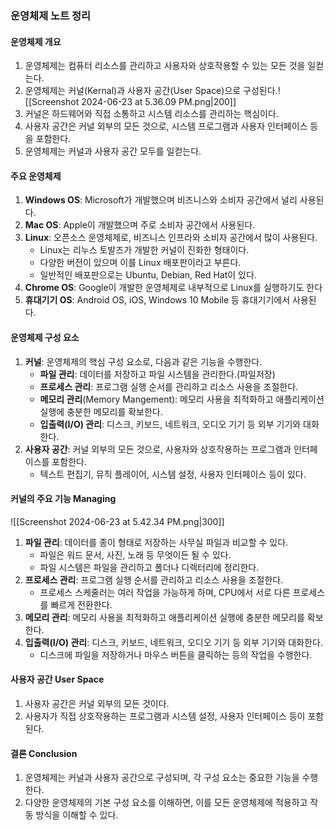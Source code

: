
### 운영체제 노트 정리

#### 운영체제 개요
1. 운영체제는 컴퓨터 리소스를 관리하고 사용자와 상호작용할 수 있는 모든 것을 일컫는다.
2. 운영체제는 커널(Kernal)과 사용자 공간(User Space)으로 구성된다.![[Screenshot 2024-06-23 at 5.36.09 PM.png|200]]
3. 커널은 하드웨어와 직접 소통하고 시스템 리소스를 관리하는 핵심이다.
4. 사용자 공간은 커널 외부의 모든 것으로, 시스템 프로그램과 사용자 인터페이스 등을 포함한다.
5. 운영체제는 커널과 사용자 공간 모두를 일컫는다.

#### 주요 운영체제
1. **Windows OS**: Microsoft가 개발했으며 비즈니스와 소비자 공간에서 널리 사용된다.
2. **Mac OS**: Apple이 개발했으며 주로 소비자 공간에서 사용된다.
3. **Linux**: 오픈소스 운영체제로, 비즈니스 인프라와 소비자 공간에서 많이 사용된다.
   - Linux는 리누스 토발즈가 개발한 커널이 진화한 형태이다.
   - 다양한 버전이 있으며 이를 Linux 배포판이라고 부른다.
   - 일반적인 배포판으로는 Ubuntu, Debian, Red Hat이 있다.
4. **Chrome OS**: Google이 개발한 운영체제로 내부적으로 Linux를 실행하기도 한다
5. **휴대기기 OS**: Android OS, iOS, Windows 10 Mobile 등 휴대기기에서 사용된다.

#### 운영체제 구성 요소
1. **커널**: 운영체제의 핵심 구성 요소로, 다음과 같은 기능을 수행한다.
   - **파일 관리**: 데이터를 저장하고 파일 시스템을 관리한다.(파일저장)
   - **프로세스 관리**: 프로그램 실행 순서를 관리하고 리소스 사용을 조절한다.
   - **메모리 관리**(Memory Mangement): 메모리 사용을 최적화하고 애플리케이션 실행에 충분한 메모리를 확보한다.
   - **입출력(I/O) 관리**: 디스크, 키보드, 네트워크, 오디오 기기 등 외부 기기와 대화한다.
2. **사용자 공간**: 커널 외부의 모든 것으로, 사용자와 상호작용하는 프로그램과 인터페이스를 포함한다.
   - 텍스트 편집기, 뮤직 플레이어, 시스템 설정, 사용자 인터페이스 등이 있다.

#### 커널의 주요 기능  Managing
![[Screenshot 2024-06-23 at 5.42.34 PM.png|300]]
1. **파일 관리**: 데이터를 종이 형태로 저장하는 사무실 파일과 비교할 수 있다.
   - 파일은 워드 문서, 사진, 노래 등 무엇이든 될 수 있다.
   - 파일 시스템은 파일을 관리하고 폴더나 디렉터리에 정리한다.
2. **프로세스 관리**: 프로그램 실행 순서를 관리하고 리소스 사용을 조절한다.
   - 프로세스 스케줄러는 여러 작업을 가능하게 하며, CPU에서 서로 다른 프로세스를 빠르게 전환한다.
3. **메모리 관리**: 메모리 사용을 최적화하고 애플리케이션 실행에 충분한 메모리를 확보한다.
4. **입출력(I/O) 관리**: 디스크, 키보드, 네트워크, 오디오 기기 등 외부 기기와 대화한다.
   - 디스크에 파일을 저장하거나 마우스 버튼을 클릭하는 등의 작업을 수행한다.

#### 사용자 공간 User Space
1. 사용자 공간은 커널 외부의 모든 것이다.
2. 사용자가 직접 상호작용하는 프로그램과 시스템 설정, 사용자 인터페이스 등이 포함된다.

#### 결론 Conclusion
1. 운영체제는 커널과 사용자 공간으로 구성되며, 각 구성 요소는 중요한 기능을 수행한다.
2. 다양한 운영체제의 기본 구성 요소를 이해하면, 이를 모든 운영체제에 적용하고 작동 방식을 이해할 수 있다.
